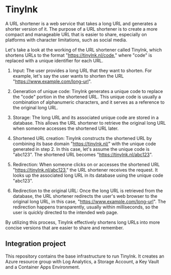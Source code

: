# Tinylnk

A URL shortener is a web service that takes a long URL and generates a shorter version of it. The purpose of a URL shortener is to create a more compact and manageable URL that is easier to share, especially on platforms with character limitations, such as social media.

Let's take a look at the working of the URL shortener called Tinylnk, which shortens URLs to the format "https://tinylnk.nl/code," where "code" is replaced with a unique identifier for each URL.

1. Input: The user provides a long URL that they want to shorten. For example, let's say the user wants to shorten the URL "https://www.example.com/long-url".

2. Generation of unique code: Tinylnk generates a unique code to replace the "code" portion in the shortened URL. This unique code is usually a combination of alphanumeric characters, and it serves as a reference to the original long URL.

3. Storage: The long URL and its associated unique code are stored in a database. This allows the URL shortener to retrieve the original long URL when someone accesses the shortened URL later.

4. Shortened URL creation: Tinylnk constructs the shortened URL by combining its base domain "https://tinylnk.nl/" with the unique code generated in step 2. In this case, let's assume the unique code is "abc123". The shortened URL becomes "https://tinylnk.nl/abc123".

5. Redirection: When someone clicks on or accesses the shortened URL "https://tinylnk.nl/abc123," the URL shortener receives the request. It looks up the associated long URL in its database using the unique code "abc123".

6. Redirection to the original URL: Once the long URL is retrieved from the database, the URL shortener redirects the user's web browser to the original long URL, in this case, "https://www.example.com/long-url". The redirection happens transparently, usually within milliseconds, so the user is quickly directed to the intended web page.

By utilizing this process, Tinylnk effectively shortens long URLs into more concise versions that are easier to share and remember.

## Integration project

This repository contains the base infrastructure to run Tinylnk. It creates an Azure resource group with Log Analytics, a Storage Account, a Key Vault and a Container Apps Environment.
